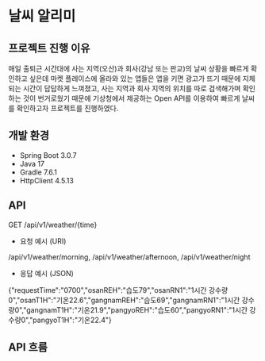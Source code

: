 # 날씨 알리미

## 프로젝트 진행 이유
매일 출퇴근 시간대에 사는 지역(오산)과 회사(강남 또는 판교)의 날씨 상황을 빠르게 확인하고 싶은데 마켓 플레이스에 올라와 있는 앱들은 앱을 키면 광고가 뜨기 때문에 지체되는 시간이 답답하게 느껴졌고, 사는 지역과 회사 지역의 위치를 따로 검색해가며 확인하는 것이 번거로웠기 때문에 기상청에서 제공하는 Open API를 이용하여 빠르게 날씨를 확인하고자 프로젝트를 진행하였다.

## 개발 환경
- Spring Boot 3.0.7
- Java 17
- Gradle 7.6.1
- HttpClient 4.5.13

## API
GET /api/v1/weather/{time}

- 요청 예시 (URI)

/api/v1/weather/morning,
/api/v1/weather/afternoon,
/api/v1/weather/night

- 응답 예시 (JSON)

{"requestTime":"0700","osanREH":"습도79","osanRN1":"1시간 강수량0","osanT1H":"기온22.6","gangnamREH":"습도69","gangnamRN1":"1시간 강수량0","gangnamT1H":"기온21.9","pangyoREH":"습도60","pangyoRN1":"1시간 강수량0","pangyoT1H":"기온22.4"}

## API 흐름

